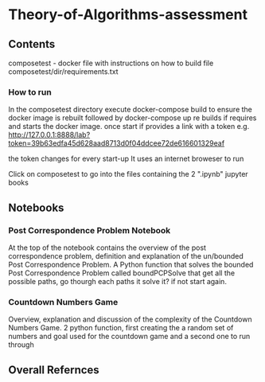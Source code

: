 # Theory-of-Algorithms-assessment

## Contents
  composetest - 
  docker file with instructions on how to build file composetest/dir/requirements.txt
### How to run
In the composetest directory execute docker-compose build to ensure the docker image is rebuilt followed by docker-compose up re builds if requires and starts the docker image.
once start if provides a link with a token e.g. http://127.0.0.1:8888/lab?token=39b63edfa45d628aad8713d0f04ddcee72de616601329eaf

the token changes for every start-up
It uses an internet broweser to run

Click on composetest to go into the files containing the 2 ".ipynb" jupyter books

## Notebooks
### Post Correspondence Problem Notebook 
At the top of the notebook contains the overview of the post correspondence problem, definition and explanation of the un/bounded Post Correspondence Problem.
A Python function that solves the bounded Post Correspondence Problem called boundPCPSolve that get all the possible paths, go thourgh each paths it solve it? if not start again.

### Countdown Numbers Game
 Overview, explanation and discussion of the complexity of the Countdown Numbers Game. 2 python function, first creating the a random set of numbers and goal used for the countdown game and a second one to run through 
## Overall Refernces 
